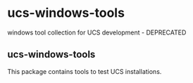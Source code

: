 # ucs-windows-tools
windows tool collection for UCS development - DEPRECATED

## ucs-windows-tools
This package contains tools to test UCS installations.
